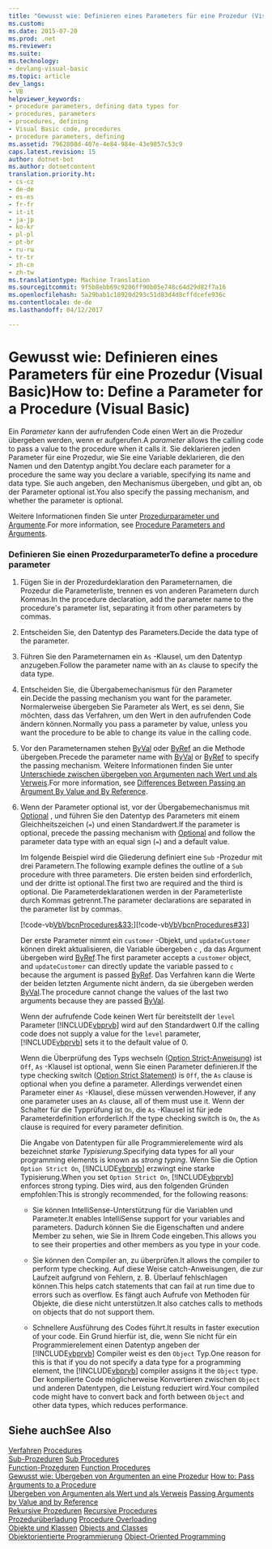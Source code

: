 ```yaml
---
title: "Gewusst wie: Definieren eines Parameters für eine Prozedur (Visual Basic) | Microsoft-Dokumentation"
ms.custom: 
ms.date: 2015-07-20
ms.prod: .net
ms.reviewer: 
ms.suite: 
ms.technology:
- devlang-visual-basic
ms.topic: article
dev_langs:
- VB
helpviewer_keywords:
- procedure parameters, defining data types for
- procedures, parameters
- procedures, defining
- Visual Basic code, procedures
- procedure parameters, defining
ms.assetid: 7962808d-407e-4e84-984e-43e9857c53c9
caps.latest.revision: 15
author: dotnet-bot
ms.author: dotnetcontent
translation.priority.ht:
- cs-cz
- de-de
- es-es
- fr-fr
- it-it
- ja-jp
- ko-kr
- pl-pl
- pt-br
- ru-ru
- tr-tr
- zh-cn
- zh-tw
ms.translationtype: Machine Translation
ms.sourcegitcommit: 9f5b8ebb69c9206ff90b05e748c64d29d82f7a16
ms.openlocfilehash: 5a29bab1c18920d293c51d83d4d8cffdcefe936c
ms.contentlocale: de-de
ms.lasthandoff: 04/12/2017

---
```

# <a name="how-to-define-a-parameter-for-a-procedure-visual-basic"></a><span data-ttu-id="626c3-102">Gewusst wie: Definieren eines Parameters für eine Prozedur (Visual Basic)</span><span class="sxs-lookup"><span data-stu-id="626c3-102">How to: Define a Parameter for a Procedure (Visual Basic)</span></span>
<span data-ttu-id="626c3-103">Ein *Parameter* kann der aufrufenden Code einen Wert an die Prozedur übergeben werden, wenn er aufgerufen.</span><span class="sxs-lookup"><span data-stu-id="626c3-103">A *parameter* allows the calling code to pass a value to the procedure when it calls it.</span></span> <span data-ttu-id="626c3-104">Sie deklarieren jeden Parameter für eine Prozedur, wie Sie eine Variable deklarieren, die den Namen und den Datentyp angibt.</span><span class="sxs-lookup"><span data-stu-id="626c3-104">You declare each parameter for a procedure the same way you declare a variable, specifying its name and data type.</span></span> <span data-ttu-id="626c3-105">Sie auch angeben, den Mechanismus übergeben, und gibt an, ob der Parameter optional ist.</span><span class="sxs-lookup"><span data-stu-id="626c3-105">You also specify the passing mechanism, and whether the parameter is optional.</span></span>  
  
 <span data-ttu-id="626c3-106">Weitere Informationen finden Sie unter [Prozedurparameter und Argumente](./procedure-parameters-and-arguments.md).</span><span class="sxs-lookup"><span data-stu-id="626c3-106">For more information, see [Procedure Parameters and Arguments](./procedure-parameters-and-arguments.md).</span></span>  
  
### <a name="to-define-a-procedure-parameter"></a><span data-ttu-id="626c3-107">Definieren Sie einen Prozedurparameter</span><span class="sxs-lookup"><span data-stu-id="626c3-107">To define a procedure parameter</span></span>  
  
1.  <span data-ttu-id="626c3-108">Fügen Sie in der Prozedurdeklaration den Parameternamen, die Prozedur die Parameterliste, trennen es von anderen Parametern durch Kommas.</span><span class="sxs-lookup"><span data-stu-id="626c3-108">In the procedure declaration, add the parameter name to the procedure's parameter list, separating it from other parameters by commas.</span></span>  
  
2.  <span data-ttu-id="626c3-109">Entscheiden Sie, den Datentyp des Parameters.</span><span class="sxs-lookup"><span data-stu-id="626c3-109">Decide the data type of the parameter.</span></span>  
  
3.  <span data-ttu-id="626c3-110">Führen Sie den Parameternamen ein `As` -Klausel, um den Datentyp anzugeben.</span><span class="sxs-lookup"><span data-stu-id="626c3-110">Follow the parameter name with an `As` clause to specify the data type.</span></span>  
  
4.  <span data-ttu-id="626c3-111">Entscheiden Sie, die Übergabemechanismus für den Parameter ein.</span><span class="sxs-lookup"><span data-stu-id="626c3-111">Decide the passing mechanism you want for the parameter.</span></span> <span data-ttu-id="626c3-112">Normalerweise übergeben Sie Parameter als Wert, es sei denn, Sie möchten, dass das Verfahren, um den Wert in den aufrufenden Code ändern können.</span><span class="sxs-lookup"><span data-stu-id="626c3-112">Normally you pass a parameter by value, unless you want the procedure to be able to change its value in the calling code.</span></span>  
  
5.  <span data-ttu-id="626c3-113">Vor den Parameternamen stehen [ByVal](../../../../visual-basic/language-reference/modifiers/byval.md) oder [ByRef](../../../../visual-basic/language-reference/modifiers/byref.md) an die Methode übergeben.</span><span class="sxs-lookup"><span data-stu-id="626c3-113">Precede the parameter name with [ByVal](../../../../visual-basic/language-reference/modifiers/byval.md) or [ByRef](../../../../visual-basic/language-reference/modifiers/byref.md) to specify the passing mechanism.</span></span> <span data-ttu-id="626c3-114">Weitere Informationen finden Sie unter [Unterschiede zwischen übergeben von Argumenten nach Wert und als Verweis](./differences-between-passing-an-argument-by-value-and-by-reference.md).</span><span class="sxs-lookup"><span data-stu-id="626c3-114">For more information, see [Differences Between Passing an Argument By Value and By Reference](./differences-between-passing-an-argument-by-value-and-by-reference.md).</span></span>  
  
6.  <span data-ttu-id="626c3-115">Wenn der Parameter optional ist, vor der Übergabemechanismus mit [Optional](../../../../visual-basic/language-reference/modifiers/optional.md) , und führen Sie den Datentyp des Parameters mit einem Gleichheitszeichen (`=`) und einen Standardwert.</span><span class="sxs-lookup"><span data-stu-id="626c3-115">If the parameter is optional, precede the passing mechanism with [Optional](../../../../visual-basic/language-reference/modifiers/optional.md) and follow the parameter data type with an equal sign (`=`) and a default value.</span></span>  
  
     <span data-ttu-id="626c3-116">Im folgende Beispiel wird die Gliederung definiert eine `Sub` -Prozedur mit drei Parametern.</span><span class="sxs-lookup"><span data-stu-id="626c3-116">The following example defines the outline of a `Sub` procedure with three parameters.</span></span> <span data-ttu-id="626c3-117">Die ersten beiden sind erforderlich, und der dritte ist optional.</span><span class="sxs-lookup"><span data-stu-id="626c3-117">The first two are required and the third is optional.</span></span> <span data-ttu-id="626c3-118">Die Parameterdeklarationen werden in der Parameterliste durch Kommas getrennt.</span><span class="sxs-lookup"><span data-stu-id="626c3-118">The parameter declarations are separated in the parameter list by commas.</span></span>  
  
     <span data-ttu-id="626c3-119">[!code-vb[VbVbcnProcedures&33;](./codesnippet/VisualBasic/how-to-define-a-parameter-for-a-procedure_1.vb)]</span><span class="sxs-lookup"><span data-stu-id="626c3-119">[!code-vb[VbVbcnProcedures#33](./codesnippet/VisualBasic/how-to-define-a-parameter-for-a-procedure_1.vb)]</span></span>  
  
     <span data-ttu-id="626c3-120">Der erste Parameter nimmt ein `customer` -Objekt, und `updateCustomer` können direkt aktualisieren, die Variable übergeben `c` , da das Argument übergeben wird [ByRef](../../../../visual-basic/language-reference/modifiers/byref.md).</span><span class="sxs-lookup"><span data-stu-id="626c3-120">The first parameter accepts a `customer` object, and `updateCustomer` can directly update the variable passed to `c` because the argument is passed [ByRef](../../../../visual-basic/language-reference/modifiers/byref.md).</span></span> <span data-ttu-id="626c3-121">Das Verfahren kann die Werte der beiden letzten Argumente nicht ändern, da sie übergeben werden [ByVal](../../../../visual-basic/language-reference/modifiers/byval.md).</span><span class="sxs-lookup"><span data-stu-id="626c3-121">The procedure cannot change the values of the last two arguments because they are passed [ByVal](../../../../visual-basic/language-reference/modifiers/byval.md).</span></span>  
  
     <span data-ttu-id="626c3-122">Wenn der aufrufende Code keinen Wert für bereitstellt der `level` Parameter [!INCLUDE[vbprvb](../../../../csharp/programming-guide/concepts/linq/includes/vbprvb_md.md)] wird auf den Standardwert 0.</span><span class="sxs-lookup"><span data-stu-id="626c3-122">If the calling code does not supply a value for the `level` parameter, [!INCLUDE[vbprvb](../../../../csharp/programming-guide/concepts/linq/includes/vbprvb_md.md)] sets it to the default value of 0.</span></span>  
  
     <span data-ttu-id="626c3-123">Wenn die Überprüfung des Typs wechseln ([Option Strict-Anweisung](../../../../visual-basic/language-reference/statements/option-strict-statement.md)) ist `Off`, `As` -Klausel ist optional, wenn Sie einen Parameter definieren.</span><span class="sxs-lookup"><span data-stu-id="626c3-123">If the type checking switch ([Option Strict Statement](../../../../visual-basic/language-reference/statements/option-strict-statement.md)) is `Off`, the `As` clause is optional when you define a parameter.</span></span> <span data-ttu-id="626c3-124">Allerdings verwendet einen Parameter einer `As` -Klausel, diese müssen verwenden.</span><span class="sxs-lookup"><span data-stu-id="626c3-124">However, if any one parameter uses an `As` clause, all of them must use it.</span></span> <span data-ttu-id="626c3-125">Wenn der Schalter für die Typprüfung ist `On`, die `As` -Klausel ist für jede Parameterdefinition erforderlich.</span><span class="sxs-lookup"><span data-stu-id="626c3-125">If the type checking switch is `On`, the `As` clause is required for every parameter definition.</span></span>  
  
     <span data-ttu-id="626c3-126">Die Angabe von Datentypen für alle Programmierelemente wird als bezeichnet *starke Typisierung*.</span><span class="sxs-lookup"><span data-stu-id="626c3-126">Specifying data types for all your programming elements is known as *strong typing*.</span></span> <span data-ttu-id="626c3-127">Wenn Sie die Option `Option Strict On`, [!INCLUDE[vbprvb](../../../../csharp/programming-guide/concepts/linq/includes/vbprvb_md.md)] erzwingt eine starke Typisierung.</span><span class="sxs-lookup"><span data-stu-id="626c3-127">When you set `Option Strict On`, [!INCLUDE[vbprvb](../../../../csharp/programming-guide/concepts/linq/includes/vbprvb_md.md)] enforces strong typing.</span></span> <span data-ttu-id="626c3-128">Dies wird, aus den folgenden Gründen empfohlen:</span><span class="sxs-lookup"><span data-stu-id="626c3-128">This is strongly recommended, for the following reasons:</span></span>  
  
    -   <span data-ttu-id="626c3-129">Sie können IntelliSense-Unterstützung für die Variablen und Parameter.</span><span class="sxs-lookup"><span data-stu-id="626c3-129">It enables IntelliSense support for your variables and parameters.</span></span> <span data-ttu-id="626c3-130">Dadurch können Sie die Eigenschaften und andere Member zu sehen, wie Sie in Ihrem Code eingeben.</span><span class="sxs-lookup"><span data-stu-id="626c3-130">This allows you to see their properties and other members as you type in your code.</span></span>  
  
    -   <span data-ttu-id="626c3-131">Sie können den Compiler an, zu überprüfen.</span><span class="sxs-lookup"><span data-stu-id="626c3-131">It allows the compiler to perform type checking.</span></span> <span data-ttu-id="626c3-132">Auf diese Weise catch-Anweisungen, die zur Laufzeit aufgrund von Fehlern, z. B. Überlauf fehlschlagen können.</span><span class="sxs-lookup"><span data-stu-id="626c3-132">This helps catch statements that can fail at run time due to errors such as overflow.</span></span> <span data-ttu-id="626c3-133">Es fängt auch Aufrufe von Methoden für Objekte, die diese nicht unterstützen.</span><span class="sxs-lookup"><span data-stu-id="626c3-133">It also catches calls to methods on objects that do not support them.</span></span>  
  
    -   <span data-ttu-id="626c3-134">Schnellere Ausführung des Codes führt.</span><span class="sxs-lookup"><span data-stu-id="626c3-134">It results in faster execution of your code.</span></span> <span data-ttu-id="626c3-135">Ein Grund hierfür ist, die, wenn Sie nicht für ein Programmierelement einen Datentyp angeben der [!INCLUDE[vbprvb](../../../../csharp/programming-guide/concepts/linq/includes/vbprvb_md.md)] Compiler weist es den `Object` Typ.</span><span class="sxs-lookup"><span data-stu-id="626c3-135">One reason for this is that if you do not specify a data type for a programming element, the [!INCLUDE[vbprvb](../../../../csharp/programming-guide/concepts/linq/includes/vbprvb_md.md)] compiler assigns it the `Object` type.</span></span> <span data-ttu-id="626c3-136">Der kompilierte Code möglicherweise Konvertieren zwischen `Object` und anderen Datentypen, die Leistung reduziert wird.</span><span class="sxs-lookup"><span data-stu-id="626c3-136">Your compiled code might have to convert back and forth between `Object` and other data types, which reduces performance.</span></span>  
  
## <a name="see-also"></a><span data-ttu-id="626c3-137">Siehe auch</span><span class="sxs-lookup"><span data-stu-id="626c3-137">See Also</span></span>  
 <span data-ttu-id="626c3-138">[Verfahren](./index.md) </span><span class="sxs-lookup"><span data-stu-id="626c3-138">[Procedures](./index.md) </span></span>  
<span data-ttu-id="626c3-139"> [Sub-Prozeduren](./sub-procedures.md) </span><span class="sxs-lookup"><span data-stu-id="626c3-139"> [Sub Procedures](./sub-procedures.md) </span></span>  
<span data-ttu-id="626c3-140"> [Function-Prozeduren](./function-procedures.md) </span><span class="sxs-lookup"><span data-stu-id="626c3-140"> [Function Procedures](./function-procedures.md) </span></span>  
<span data-ttu-id="626c3-141"> [Gewusst wie: Übergeben von Argumenten an eine Prozedur](./how-to-pass-arguments-to-a-procedure.md) </span><span class="sxs-lookup"><span data-stu-id="626c3-141"> [How to: Pass Arguments to a Procedure](./how-to-pass-arguments-to-a-procedure.md) </span></span>  
<span data-ttu-id="626c3-142"> [Übergeben von Argumenten als Wert und als Verweis](./passing-arguments-by-value-and-by-reference.md) </span><span class="sxs-lookup"><span data-stu-id="626c3-142"> [Passing Arguments by Value and by Reference](./passing-arguments-by-value-and-by-reference.md) </span></span>  
<span data-ttu-id="626c3-143"> [Rekursive Prozeduren](./recursive-procedures.md) </span><span class="sxs-lookup"><span data-stu-id="626c3-143"> [Recursive Procedures](./recursive-procedures.md) </span></span>  
<span data-ttu-id="626c3-144"> [Prozedurüberladung](./procedure-overloading.md) </span><span class="sxs-lookup"><span data-stu-id="626c3-144"> [Procedure Overloading](./procedure-overloading.md) </span></span>  
<span data-ttu-id="626c3-145"> [Objekte und Klassen](../../../../visual-basic/programming-guide/language-features/objects-and-classes/index.md) </span><span class="sxs-lookup"><span data-stu-id="626c3-145"> [Objects and Classes](../../../../visual-basic/programming-guide/language-features/objects-and-classes/index.md) </span></span>  
<span data-ttu-id="626c3-146"> [Objektorientierte Programmierung](http://msdn.microsoft.com/library/1cf6e655-3f30-45f1-9a5d-4a88ca24a1c2)</span><span class="sxs-lookup"><span data-stu-id="626c3-146"> [Object-Oriented Programming](http://msdn.microsoft.com/library/1cf6e655-3f30-45f1-9a5d-4a88ca24a1c2)</span></span>
